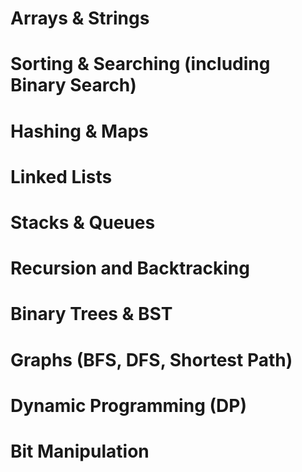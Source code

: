 # Arrays & Strings
# Sorting & Searching (including Binary Search)
# Hashing & Maps
# Linked Lists
# Stacks & Queues
# Recursion and Backtracking
# Binary Trees & BST
# Graphs (BFS, DFS, Shortest Path)
# Dynamic Programming (DP)
# Bit Manipulation

